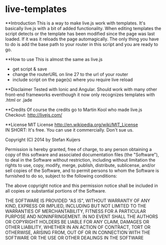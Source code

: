 live-templates
==============

**Introduction
This is a way to make live.js work with templates. It's basically live.js with a bit of added functionality. When editing templates the script detects or the template has been modified since the page was last loaded. If it was it reloads the page automagically. The only thing you have to do is add the base path to your router in this script and you are ready to go.

**How to use
This is almost the same as live.js
   - get script & save
   - change the routerURL on line 27 to the url of your router
   - include script on the page(s) where you require live reload 

**Disclaimer
Tested with Ionic and Angular. Should work with many other front-end frameworks eventhough it now only recognizes templates with .html or .jade

**Credits
Of course the credits go to Martin Kool who made live.js
Checkout: http://livejs.com/

**License
MIT License http://en.wikipedia.org/wiki/MIT_License  
IN SHORT: It's free. You can use it commercially. Don't sue us.
  
Copyright (C) 2014 by Stefan Kuijers
  
Permission is hereby granted, free of charge, to any person obtaining a copy
of this software and associated documentation files (the "Software"), to deal
in the Software without restriction, including without limitation the rights
to use, copy, modify, merge, publish, distribute, sublicense, and/or sell
copies of the Software, and to permit persons to whom the Software is
furnished to do so, subject to the following conditions:

The above copyright notice and this permission notice shall be included in
all copies or substantial portions of the Software.

THE SOFTWARE IS PROVIDED "AS IS", WITHOUT WARRANTY OF ANY KIND, EXPRESS OR
IMPLIED, INCLUDING BUT NOT LIMITED TO THE WARRANTIES OF MERCHANTABILITY,
FITNESS FOR A PARTICULAR PURPOSE AND NONINFRINGEMENT. IN NO EVENT SHALL THE
AUTHORS OR COPYRIGHT HOLDERS BE LIABLE FOR ANY CLAIM, DAMAGES OR OTHER
LIABILITY, WHETHER IN AN ACTION OF CONTRACT, TORT OR OTHERWISE, ARISING FROM,
OUT OF OR IN CONNECTION WITH THE SOFTWARE OR THE USE OR OTHER DEALINGS IN
THE SOFTWARE